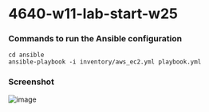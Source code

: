 # 4640-w11-lab-start-w25

### Commands to run the Ansible configuration
```
cd ansible
ansible-playbook -i inventory/aws_ec2.yml playbook.yml
```

### Screenshot
![image](./screenshot.png)